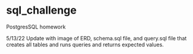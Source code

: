 # sql_challenge

PostgresSQL homework

5/13/22
Update with image of ERD, schema.sql file, and query.sql file that creates all tables and runs queries and returns expected values.